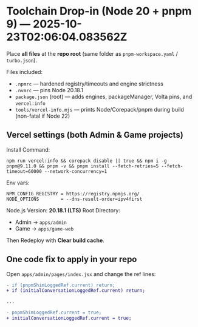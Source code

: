 # Toolchain Drop-in (Node 20 + pnpm 9) — 2025-10-23T02:06:04.083562Z

Place **all files** at the **repo root** (same folder as `pnpm-workspace.yaml` / `turbo.json`).

Files included:
- `.npmrc` — hardened registry/timeouts and engine strictness
- `.nvmrc` — pins Node 20.18.1
- `package.json` (root) — adds engines, packageManager, Volta pins, and `vercel:info`
- `tools/vercel-info.mjs` — prints Node/Corepack/pnpm during build (non-fatal if Node 22)

## Vercel settings (both Admin & Game projects)
Install Command:
```
npm run vercel:info && corepack disable || true && npm i -g pnpm@9.11.0 && pnpm -v && pnpm install --fetch-retries=5 --fetch-timeout=60000 --network-concurrency=1
```
Env vars:
```
NPM_CONFIG_REGISTRY = https://registry.npmjs.org/
NODE_OPTIONS        = --dns-result-order=ipv4first
```
Node.js Version: **20.18.1 (LTS)**
Root Directory:
- Admin → `apps/admin`
- Game  → `apps/game-web`

Then Redeploy with **Clear build cache**.

## One code fix to apply in your repo
Open `apps/admin/pages/index.jsx` and change the ref lines:
```diff
- if (pnpmShimLoggedRef.current) return;
+ if (initialConversationLoggedRef.current) return;

...

- pnpmShimLoggedRef.current = true;
+ initialConversationLoggedRef.current = true;
```
